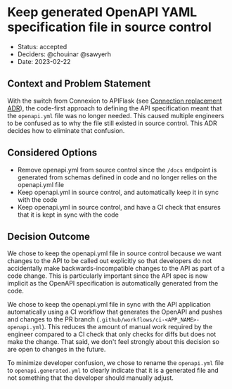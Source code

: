 # Keep generated OpenAPI YAML specification file in source control

- Status: accepted
- Deciders: @chouinar @sawyerh
- Date: 2023-02-22

## Context and Problem Statement

With the switch from Connexion to APIFlask (see [Connection replacement ADR](./2022-09-27-connexion-replacement.md)), the code-first approach to defining the API specification meant that the `openapi.yml` file was no longer needed. This caused multiple engineers to be confused as to why the file still existed in source control. This ADR decides how to eliminate that confusion.

## Considered Options

- Remove openapi.yml from source control since the `/docs` endpoint is generated from schemas defined in code and no longer relies on the openapi.yml file
- Keep openapi.yml in source control, and automatically keep it in sync with the code
- Keep openapi.yml in source control, and have a CI check that ensures that it is kept in sync with the code

## Decision Outcome

We chose to keep the openapi.yml file in source control because we want changes to the API to be called out explicitly so that developers do not accidentally make backwards-incompatible changes to the API as part of a code change. This is particularly important since the API spec is now implicit as the OpenAPI specification is automatically generated from the code.

We chose to keep the openapi.yml file in sync with the API application automatically using a CI workflow that generates the OpenAPI and pushes and changes to the PR branch (`.github/workflows/ci-<APP_NAME>-openapi.yml`). This reduces the amount of manual work required by the engineer compared to a CI check that only checks for diffs but does not make the change. That said, we don't feel strongly about this decision so are open to changes in the future.

To minimize developer confusion, we chose to rename the `openapi.yml` file to `openapi.generated.yml` to clearly indicate that it is a generated file and not something that the developer should manually adjust.
